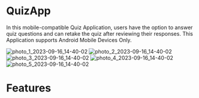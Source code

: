 # QuizApp

In this mobile-compatible Quiz Application, users have the option to answer quiz questions and can retake the quiz after reviewing their responses.
This Application supports Android Mobile Devices Only.

![photo_1_2023-09-16_14-40-02](https://github.com/Naveen-Chandrasekaran/QuizApp/assets/114243437/69467c02-717b-4d11-93dd-8920500e69f8)
![photo_2_2023-09-16_14-40-02](https://github.com/Naveen-Chandrasekaran/QuizApp/assets/114243437/8f091515-f5f9-40dc-8f72-819f4aa78519)
![photo_3_2023-09-16_14-40-02](https://github.com/Naveen-Chandrasekaran/QuizApp/assets/114243437/eb9ac983-e8aa-4040-870c-dbc043db32b1)
![photo_4_2023-09-16_14-40-02](https://github.com/Naveen-Chandrasekaran/QuizApp/assets/114243437/7bf4fad5-fc1d-4562-9d9e-0370d559ae39)
![photo_5_2023-09-16_14-40-02](https://github.com/Naveen-Chandrasekaran/QuizApp/assets/114243437/f9bacdd8-24da-47cf-8033-cd1cf4ea6a61)

# Features
 
